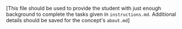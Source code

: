 [This file should be used to provide the student with just enough background to
complete the tasks given in `instructions.md`. Additional details should be
saved for the concept's `about.md`]
